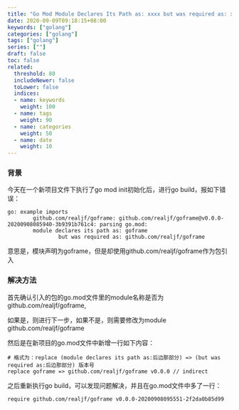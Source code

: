 ```yaml
---
title: "Go Mod Module Declares Its Path as: xxxx but was required as: xxxx"
date: 2020-09-09T09:18:15+08:00
keywords: ["golang"]
categories: ["golang"]
tags: ["golang"]
series: [""]
draft: false
toc: false
related:
  threshold: 80
  includeNewer: false
  toLower: false
  indices:
  - name: keywords
    weight: 100
  - name: tags
    weight: 90
  - name: categories
    weight: 50
  - name: date
    weight: 10
---
```


### 背景
今天在一个新项目文件下执行了go mod init初始化后，进行go build，报如下错误：
```shell
go: example imports
        github.com/realjf/goframe: github.com/realjf/goframe@v0.0.0-20200908085940-3b9391b761c4: parsing go.mod:
        module declares its path as: goframe
                but was required as: github.com/realjf/goframe
```

意思是，模块声明为goframe，但是却使用github.com/realjf/goframe作为包引入

### 解决方法
首先确认引入的包的go.mod文件里的module名称是否为github.com/realjf/goframe,

如果是，则进行下一步，如果不是，则需要修改为module github.com/realjf/goframe

然后是在新项目的go.mod文件中新增一行如下内容：
```shell
# 格式为：replace (module declares its path as:后边那部分) => (but was required as:后边那部分) 版本号
replace goframe => github.com/realjf/goframe v0.0.0 // indirect
```
之后重新执行go build，可以发现问题解决，并且在go.mod文件中多了一行：
```shell
require github.com/realjf/goframe v0.0.0-20200908095551-2f2da0b85d99
```


